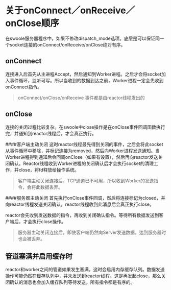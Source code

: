 # 关于onConnect／onReceive／onClose顺序

在swoole服务器程序中，如果不修改dispatch_mode选项。底层是可以保证同一个socket连接的onConnect/onReceive/onClose绝对有序。

onConnect
-------
连接进入后首先从主进程Accept，然后通知到Worker进程。之后才会将socket加入事件循环，监听可写。所以当收到的数据到达之前，Worker进程一定会先收到onConnect指令。

> onConnect/onClose/onReceive 事件都是由reactor线程发出的

onClose
-----
连接的关闭过程比较复杂。在swoole中close操作是在onClose事件回调函数执行完，并通知到reactor线程后。才会真正执行。

####客户端主动关闭
这时reactor线程最先得到关闭的事件，之后会将此socket从事件循环中移除，并标记连接为removed，然后向Worker进程发送通知。当Worker进程得到通知后会回调onClose（如果有设置），然后再向reactor发送关闭确认。Reactor线程收到Worker进程的关闭确认后才会执行socket的清理工作，并close，将fd释放给操作系统。

> 客户端主动关闭连接后，TCP通道已不可用，所以收到Worker的发送指令，会将此数据丢弃。


####服务器主动关闭
首先执行onClose事件回调，然后将连接标记为closed，并向reactor线程发送关闭确认。reactor线程收到此消息后会真正执行close。

reactor会先收到发送数据的指令，再收到关闭确认指令。等待所有数据发送到客户端后，才会执行close操作。

> 服务器主动关闭连接后，即使客户端仍然向Server发送数据，达到服务器时也会被丢弃。

管道塞满并启用缓存时
-----
reactor和worker之间的管道如果发生塞满，这时会启用内存缓存队列。数据发送操作可能仍然在缓存队列中，并未发送到reactor线程。这是再发起close，那么关闭确认的消息也会加入缓存队列等待发送。所有指令都是有序的。

